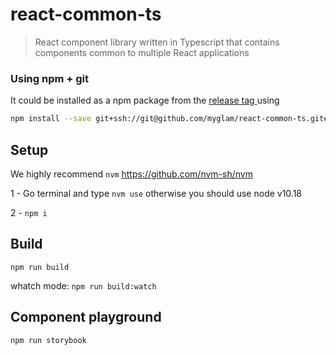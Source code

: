 # react-common-ts
> React component library written in Typescript that contains components common to multiple React applications

### Using npm + git

It could be installed as a npm package from the [release tag ](/releases/latest)
using

```bash
npm install --save git+ssh://git@github.com/myglam/react-common-ts.git#{TAG}

```

## Setup

We highly recommend `nvm`
https://github.com/nvm-sh/nvm

1 - Go terminal and type `nvm use` otherwise you should use node v10.18

2 - `npm i`

## Build
`npm run build`

whatch mode: `npm run build:watch`

## Component playground

`npm run storybook`